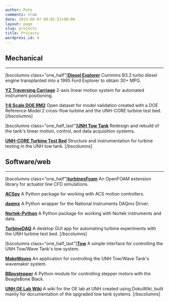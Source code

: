 ```yaml
---
author: Pete
comments: true
date: 2013-06-07 00:01:51+00:00
layout: page
slug: projects
title: Projects
wordpress_id: 4
---
```


## Mechanical




* * *


[bscolumns class="one_half"][**Diesel Explorer**](http://petebachant.me/projects/diesel-explorer/)
Cummins B3.3 turbo diesel engine transplanted into a 1995 Ford Explorer to obtain 30+ MPG. 
  

[**YZ Traversing Carriage**](http://petebachant.me/yz-traversing-carriage/)
2-axis linear motion system for automated instrument positioning. 
  

[**1:6 Scale DOE RM2**](https://github.com/UNH-CORE/RM2-tow-tank)
Open dataset for model validation created with a DOE Reference Model 2 cross-flow turbine and the UNH-CORE turbine test bed. 
[/bscolumns]

[bscolumns class="one_half_last"]**[UNH Tow Tank](https://marine.unh.edu/oelab/wiki/doku.php?id=tow_tank:changes:2012:doe_upgrades)**
Redesign and rebuild of the tank's linear motion, control, and data acquisition systems.
  

**[UNH-CORE Turbine Test Bed](https://marine.unh.edu/oelab/wiki/doku.php?id=tow_tank:technical_info:turbine_test_bed)**
Structure and instrumentation for turbine testing in the UNH tow tank.
[/bscolumns]
	
	



## Software/web




* * *



[bscolumns class="one_half"][**turbinesFoam**](https://github.com/turbinesFoam/turbinesFoam)
An OpenFOAM extension library for actuator line CFD simulations. 
  

[**ACSpy**](https://github.com/petebachant/ACSpy)
A Python package for working with ACS motion controllers. 
  

[**daqmx**](https://github.com/petebachant/daqmx)
A Python wrapper for the National Instruments DAQmx Driver.
  

[**Nortek-Python**](https://github.com/petebachant/Nortek-Python)
A Python package for working with Nortek instruments and data.
  

[**TurbineDAQ**](https://github.com/petebachant/TurbineDAQ) 
A desktop GUI app for automating turbine experiments with the UNH turbine test bed.
[/bscolumns]

[bscolumns class="one_half_last"][**Tow**](https://github.com/petebachant/Tow) 
A simple interface for controlling the UNH Tow/Wave Tank's tow system.
  

[**MakeWaves**](https://github.com/petebachant/MakeWaves)
An application for controlling the UNH Tow/Wave Tank's wavemaker system.
  

[**BBpystepper**](https://github.com/petebachant/BBpystepper)
A Python module for controlling stepper motors with the BeagleBone Black.
  

[**UNH OE Lab Wiki**](http://marine.unh.edu/oelab/wiki)
A wiki for the OE lab at UNH created using DokuWiki, built mainly for documentation of the upgraded tow tank systems.
[/bscolumns]

